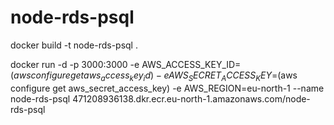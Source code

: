 # node-rds-psql

docker build -t node-rds-psql .


docker run -d -p 3000:3000   -e AWS_ACCESS_KEY_ID=$(aws configure get aws_access_key_id)   -e AWS_SECRET_ACCESS_KEY=$(aws configure get aws_secret_access_key)   -e AWS_REGION=eu-north-1   --name node-rds-psql 471208936138.dkr.ecr.eu-north-1.amazonaws.com/node-rds-psql
